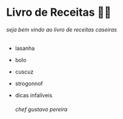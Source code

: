 # Livro de Receitas :man_cook:

###### seja bem vindo ao livro de receitas caseiras

- lasanha

- bolo

- cuscuz

- strogonnof

- dicas infalíveis

  ###### chef gustavo pereira

  
